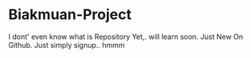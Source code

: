 # Biakmuan-Project
I dont' even know what is Repository Yet,. will learn soon. Just New On Github. Just simply signup.. hmmm
